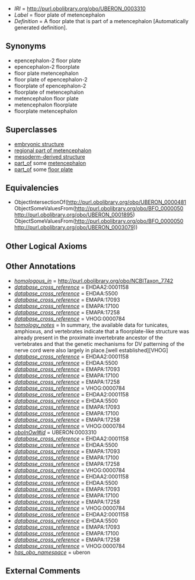  * *IRI* = http://purl.obolibrary.org/obo/UBERON_0003310
 * *Label* = floor plate of metencephalon
 * *Definition* = A floor plate that is part of a metencephalon [Automatically generated definition].

## Synonyms

 * epencephalon-2 floor plate
 * epencephalon-2 floorplate
 * floor plate metencephalon
 * floor plate of epencephalon-2
 * floorplate of epencephalon-2
 * floorplate of metencephalon
 * metencephalon floor plate
 * metencephalon floorplate
 * floorplate metencephalon

## Superclasses

 * [embryonic structure](../../UBERON/50/UBERON_0002050.md)
 * [regional part of metencephalon](../../UBERON/80/UBERON_0002680.md)
 * [mesoderm-derived structure](../../UBERON/20/UBERON_0004120.md)
 * [part_of](../../BFO/50/BFO_0000050.md) some [metencephalon](../../UBERON/95/UBERON_0001895.md)
 * [part_of](../../BFO/50/BFO_0000050.md) some [floor plate](../../UBERON/79/UBERON_0003079.md)

## Equivalencies

 * ObjectIntersectionOf(<http://purl.obolibrary.org/obo/UBERON_0000481> ObjectSomeValuesFrom(<http://purl.obolibrary.org/obo/BFO_0000050> <http://purl.obolibrary.org/obo/UBERON_0001895>) ObjectSomeValuesFrom(<http://purl.obolibrary.org/obo/BFO_0000050> <http://purl.obolibrary.org/obo/UBERON_0003079>))

## Other Logical Axioms


## Other Annotations

 * *[homologous_in](../../core#homologous/in/core#homologous_in.md)* = http://purl.obolibrary.org/obo/NCBITaxon_7742
 * *[database_cross_reference](../../ef/oboInOwl#hasDbXref.md)* = EHDAA2:0001158
 * *[database_cross_reference](../../ef/oboInOwl#hasDbXref.md)* = EHDAA:5500
 * *[database_cross_reference](../../ef/oboInOwl#hasDbXref.md)* = EMAPA:17093
 * *[database_cross_reference](../../ef/oboInOwl#hasDbXref.md)* = EMAPA:17100
 * *[database_cross_reference](../../ef/oboInOwl#hasDbXref.md)* = EMAPA:17258
 * *[database_cross_reference](../../ef/oboInOwl#hasDbXref.md)* = VHOG:0000784
 * *[homology_notes](../../UBPROP/03/UBPROP_0000003.md)* = In summary, the available data for tunicates, amphioxus, and vertebrates indicate that a floorplate-like structure was already present in the proximate invertebrate ancestor of the vertebrates and that the genetic mechanisms for DV patterning of the nerve cord were also largely in place.[well established][VHOG]
 * *[database_cross_reference](../../ef/oboInOwl#hasDbXref.md)* = EHDAA2:0001158
 * *[database_cross_reference](../../ef/oboInOwl#hasDbXref.md)* = EHDAA:5500
 * *[database_cross_reference](../../ef/oboInOwl#hasDbXref.md)* = EMAPA:17093
 * *[database_cross_reference](../../ef/oboInOwl#hasDbXref.md)* = EMAPA:17100
 * *[database_cross_reference](../../ef/oboInOwl#hasDbXref.md)* = EMAPA:17258
 * *[database_cross_reference](../../ef/oboInOwl#hasDbXref.md)* = VHOG:0000784
 * *[database_cross_reference](../../ef/oboInOwl#hasDbXref.md)* = EHDAA2:0001158
 * *[database_cross_reference](../../ef/oboInOwl#hasDbXref.md)* = EHDAA:5500
 * *[database_cross_reference](../../ef/oboInOwl#hasDbXref.md)* = EMAPA:17093
 * *[database_cross_reference](../../ef/oboInOwl#hasDbXref.md)* = EMAPA:17100
 * *[database_cross_reference](../../ef/oboInOwl#hasDbXref.md)* = EMAPA:17258
 * *[database_cross_reference](../../ef/oboInOwl#hasDbXref.md)* = VHOG:0000784
 * *[oboInOwl#id](../../id/oboInOwl#id.md)* = UBERON:0003310
 * *[database_cross_reference](../../ef/oboInOwl#hasDbXref.md)* = EHDAA2:0001158
 * *[database_cross_reference](../../ef/oboInOwl#hasDbXref.md)* = EHDAA:5500
 * *[database_cross_reference](../../ef/oboInOwl#hasDbXref.md)* = EMAPA:17093
 * *[database_cross_reference](../../ef/oboInOwl#hasDbXref.md)* = EMAPA:17100
 * *[database_cross_reference](../../ef/oboInOwl#hasDbXref.md)* = EMAPA:17258
 * *[database_cross_reference](../../ef/oboInOwl#hasDbXref.md)* = VHOG:0000784
 * *[database_cross_reference](../../ef/oboInOwl#hasDbXref.md)* = EHDAA2:0001158
 * *[database_cross_reference](../../ef/oboInOwl#hasDbXref.md)* = EHDAA:5500
 * *[database_cross_reference](../../ef/oboInOwl#hasDbXref.md)* = EMAPA:17093
 * *[database_cross_reference](../../ef/oboInOwl#hasDbXref.md)* = EMAPA:17100
 * *[database_cross_reference](../../ef/oboInOwl#hasDbXref.md)* = EMAPA:17258
 * *[database_cross_reference](../../ef/oboInOwl#hasDbXref.md)* = VHOG:0000784
 * *[database_cross_reference](../../ef/oboInOwl#hasDbXref.md)* = EHDAA2:0001158
 * *[database_cross_reference](../../ef/oboInOwl#hasDbXref.md)* = EHDAA:5500
 * *[database_cross_reference](../../ef/oboInOwl#hasDbXref.md)* = EMAPA:17093
 * *[database_cross_reference](../../ef/oboInOwl#hasDbXref.md)* = EMAPA:17100
 * *[database_cross_reference](../../ef/oboInOwl#hasDbXref.md)* = EMAPA:17258
 * *[database_cross_reference](../../ef/oboInOwl#hasDbXref.md)* = VHOG:0000784
 * *[has_obo_namespace](../../ce/oboInOwl#hasOBONamespace.md)* = uberon

## External Comments

